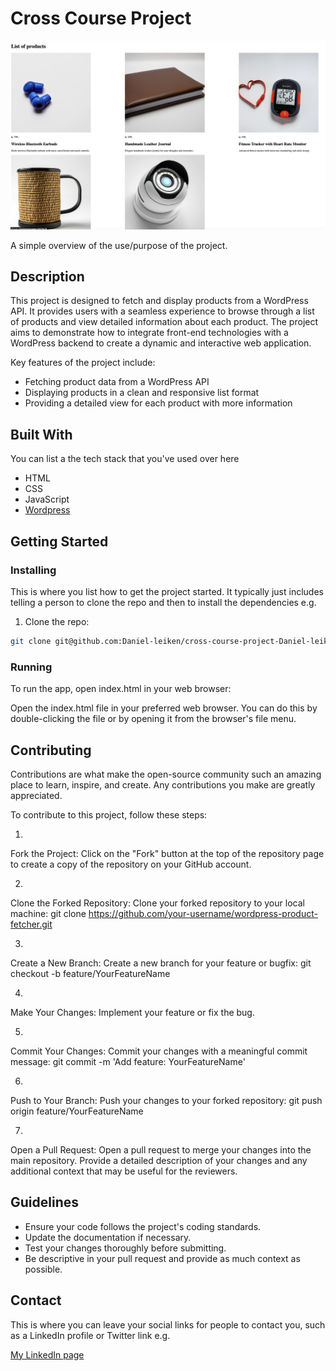 # Cross Course Project

![image](images/cross-course-project.png)

A simple overview of the use/purpose of the project.

## Description

This project is designed to fetch and display products from a WordPress API. It provides users with a seamless experience to browse through a list of products and view detailed information about each product. The project aims to demonstrate how to integrate front-end technologies with a WordPress backend to create a dynamic and interactive web application.

Key features of the project include:

- Fetching product data from a WordPress API
- Displaying products in a clean and responsive list format
- Providing a detailed view for each product with more information

## Built With

You can list a the tech stack that you've used over here

- HTML
- CSS
- JavaScript
- [Wordpress](https://www.wordpress.org)

## Getting Started

### Installing

This is where you list how to get the project started. It typically just includes telling a person to clone the repo and then to install the dependencies e.g.

1. Clone the repo:

```bash
git clone git@github.com:Daniel-leiken/cross-course-project-Daniel-leiken.git
```

### Running

To run the app, open index.html in your web browser:

Open the index.html file in your preferred web browser. You can do this by double-clicking the file or by opening it from the browser's file menu.

## Contributing

Contributions are what make the open-source community such an amazing place to learn, inspire, and create. Any contributions you make are greatly appreciated.

To contribute to this project, follow these steps:

1.
Fork the Project: Click on the "Fork" button at the top of the repository page to create a copy of the repository on your GitHub account.

2.
Clone the Forked Repository: Clone your forked repository to your local machine:
git clone https://github.com/your-username/wordpress-product-fetcher.git

3.
Create a New Branch: Create a new branch for your feature or bugfix:
git checkout -b feature/YourFeatureName

4.
Make Your Changes: Implement your feature or fix the bug.

5.
Commit Your Changes: Commit your changes with a meaningful commit message:
git commit -m 'Add feature: YourFeatureName'

6.
Push to Your Branch: Push your changes to your forked repository:
git push origin feature/YourFeatureName

7.
Open a Pull Request: Open a pull request to merge your changes into the main repository. Provide a detailed description of your changes and any additional context that may be useful for the reviewers.

## Guidelines

- Ensure your code follows the project's coding standards.
- Update the documentation if necessary.
- Test your changes thoroughly before submitting.
- Be descriptive in your pull request and provide as much context as possible.

## Contact

This is where you can leave your social links for people to contact you, such as a LinkedIn profile or Twitter link e.g.

[My LinkedIn page](www.linkedin.com/in/daniel-strandheim/)
